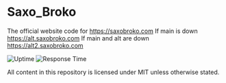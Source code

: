 # Saxo_Broko
The official website code for https://saxobroko.com
If main is down https://alt.saxobroko.com
If main and alt are down https://alt2.saxobroko.com

![Uptime](https://img.shields.io/endpoint?url=https://raw.githubusercontent.com/saxobroko/saxostatus/master/api/home/uptime.json)
![Response Time](https://img.shields.io/endpoint?url=https://raw.githubusercontent.com/saxobroko/saxostatus/master/api/home/response-time.json)

All content in this repository is licensed under MIT unless otherwise stated.
